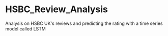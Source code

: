 # HSBC_Review_Analysis
Analysis on HSBC UK's reviews and predicting the rating with a time series model called LSTM
